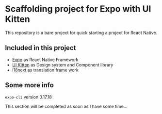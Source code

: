 # Scaffolding project for Expo with UI Kitten

This repository is a bare project for quick starting a project for React Native.

## Included in this project

- [Expo](https://expo.io/learn) as React Native Framework
- [UI Kitten](https://akveo.github.io/react-native-ui-kitten/) as Design system and Component library
- [i18next](https://react.i18next.com/) as translation frame work

## Some more info

`expo-cli` version 3.17.18

This section will be completed as soon as I have some time...
